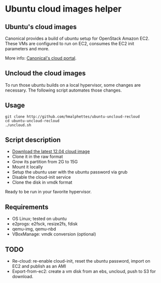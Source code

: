 # Ubuntu cloud images helper
## Ubuntu's cloud images
Canonical provides a build of ubuntu setup for OpenStack Amazon EC2.
These VMs are configured to run on EC2, consumes the EC2 init parameters and more.

More info: [Canonical's cloud portal](http://cloud.ubuntu.com).

## Uncloud the cloud images
To run those ubuntu builds on a local hypervisor, some changes are necessary.
The following script automates those changes.

## Usage

    git clone http://github.com/hmalphettes/ubuntu-uncloud-recloud
    cd ubuntu-uncloud-recloud
    ./uncloud.sh

## Script description
- [Download the latest 12.04 cloud image](http://cloud-images.ubuntu.com/precise/current/)
- Clone it in the raw format
- Grow its partition from 2G to 15G
- Mount it locally
- Setup the ubuntu user with the ubuntu password via grub
- Disable the cloud-init service
- Clone the disk in vmdk format

Ready to be run in your favorite hypervisor.

## Requirements
- OS Linux; tested on ubuntu
- e2progs: e2fsck, resize2fs, fdisk
- qemu-img, qemu-nbd
- VBoxManage: vmdk conversion (optional)

## TODO
- Re-cloud: re-enable cloud-init, reset the ubuntu password, import on EC2 and publish as an AMI
- Export-from-ec2: create a vm disk from an ebs, uncloud, push to S3 for download.
